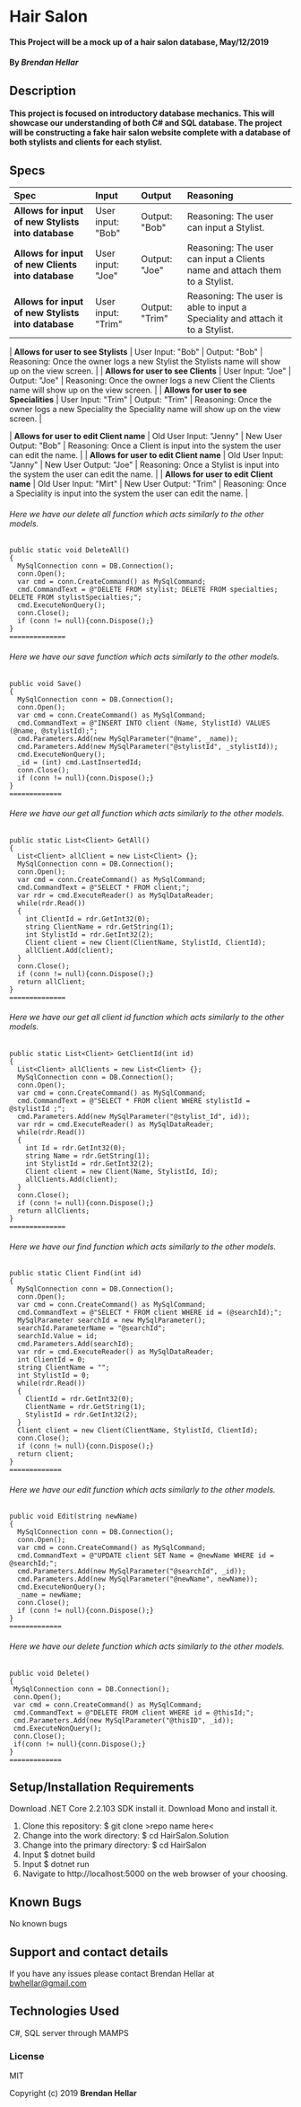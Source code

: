 # Hair Salon
#### This Project will be a mock up of a hair salon database, May/12/2019


#### By _**Brendan Hellar**_

## Description


#### This project is focused on introductory database mechanics.  This will showcase our understanding of both C# and SQL database.  The project will be constructing a fake hair salon website complete with a database of both stylists and clients for each stylist.

## Specs
| Spec | Input | Output | Reasoning |
| :-------------     | :------------- | :------------- | :----------- |
| **Allows for input of new Stylists into database** | User input: "Bob" | Output: "Bob" | Reasoning: The user can input a Stylist. |
| **Allows for input of new Clients into database** | User input: "Joe" | Output: "Joe" | Reasoning: The user can input a Clients name and attach them to a Stylist. |
| **Allows for input of new Stylists into database** | User input: "Trim" | Output: "Trim" | Reasoning: The user is able to input a Speciality and attach it to a Stylist. |

| **Allows for user to see Stylists** | User Input: "Bob" | Output: "Bob" | Reasoning: Once the owner logs a new Stylist the Stylists name will show up on the view screen. |
| **Allows for user to see Clients** | User Input: "Joe" | Output: "Joe" | Reasoning: Once the owner logs a new Client the Clients name will show up on the view screen. |
| **Allows for user to see Specialities** | User Input: "Trim" | Output: "Trim" | Reasoning: Once the owner logs a new Speciality the Speciality name will show up on the view screen. |

| **Allows for user to edit Client name** | Old User Input: "Jenny" | New User Output: "Bob" | Reasoning: Once a Client is input into the system the user can edit the name. |
| **Allows for user to edit Client name** | Old User Input: "Janny" | New User Output: "Joe" | Reasoning: Once a Stylist is input into the system the user can edit the name. |
| **Allows for user to edit Client name** | Old User Input: "Mirt" | New User Output: "Trim" | Reasoning: Once a Speciality is input into the system the user can edit the name. |

###### Here we have our delete all function which acts similarly to the other models.
```
public static void DeleteAll()
{
  MySqlConnection conn = DB.Connection();
  conn.Open();
  var cmd = conn.CreateCommand() as MySqlCommand;
  cmd.CommandText = @"DELETE FROM stylist; DELETE FROM specialties; DELETE FROM stylistSpecialties;";
  cmd.ExecuteNonQuery();
  conn.Close();
  if (conn != null){conn.Dispose();}
}
==============
 ```
###### Here we have our save function which acts similarly to the other models.
 ```
 public void Save()
 {
   MySqlConnection conn = DB.Connection();
   conn.Open();
   var cmd = conn.CreateCommand() as MySqlCommand;
   cmd.CommandText = @"INSERT INTO client (Name, StylistId) VALUES (@name, @stylistId);";
   cmd.Parameters.Add(new MySqlParameter("@name", _name));
   cmd.Parameters.Add(new MySqlParameter("@stylistId", _stylistId));
   cmd.ExecuteNonQuery();
   _id = (int) cmd.LastInsertedId;
   conn.Close();
   if (conn != null){conn.Dispose();}
 }
=============
```
###### Here we have our get all function which acts similarly to the other models.
```
public static List<Client> GetAll()
{
  List<Client> allClient = new List<Client> {};
  MySqlConnection conn = DB.Connection();
  conn.Open();
  var cmd = conn.CreateCommand() as MySqlCommand;
  cmd.CommandText = @"SELECT * FROM client;";
  var rdr = cmd.ExecuteReader() as MySqlDataReader;
  while(rdr.Read())
  {
    int ClientId = rdr.GetInt32(0);
    string ClientName = rdr.GetString(1);
    int StylistId = rdr.GetInt32(2);
    Client client = new Client(ClientName, StylistId, ClientId);
    allClient.Add(client);
  }
  conn.Close();
  if (conn != null){conn.Dispose();}
  return allClient;
}
==============
 ```
###### Here we have our get all client id function which acts similarly to the other models.
 ```
 public static List<Client> GetClientId(int id)
 {
   List<Client> allClients = new List<Client> {};
   MySqlConnection conn = DB.Connection();
   conn.Open();
   var cmd = conn.CreateCommand() as MySqlCommand;
   cmd.CommandText = @"SELECT * FROM client WHERE stylistId = @stylistId ;";
   cmd.Parameters.Add(new MySqlParameter("@stylist_Id", id));
   var rdr = cmd.ExecuteReader() as MySqlDataReader;
   while(rdr.Read())
   {
     int Id = rdr.GetInt32(0);
     string Name = rdr.GetString(1);
     int StylistId = rdr.GetInt32(2);
     Client client = new Client(Name, StylistId, Id);
     allClients.Add(client);
   }
   conn.Close();
   if (conn != null){conn.Dispose();}
   return allClients;
 }
 ==============
```
###### Here we have our find function which acts similarly to the other models.
 ```
 public static Client Find(int id)
 {
   MySqlConnection conn = DB.Connection();
   conn.Open();
   var cmd = conn.CreateCommand() as MySqlCommand;
   cmd.CommandText = @"SELECT * FROM client WHERE id = (@searchId);";
   MySqlParameter searchId = new MySqlParameter();
   searchId.ParameterName = "@searchId";
   searchId.Value = id;
   cmd.Parameters.Add(searchId);
   var rdr = cmd.ExecuteReader() as MySqlDataReader;
   int ClientId = 0;
   string ClientName = "";
   int StylistId = 0;
   while(rdr.Read())
   {
     ClientId = rdr.GetInt32(0);
     ClientName = rdr.GetString(1);
     StylistId = rdr.GetInt32(2);
   }
   Client client = new Client(ClientName, StylistId, ClientId);
   conn.Close();
   if (conn != null){conn.Dispose();}
   return client;
 }
=============
```
###### Here we have our edit function which acts similarly to the other models.
 ```
 public void Edit(string newName)
 {
   MySqlConnection conn = DB.Connection();
   conn.Open();
   var cmd = conn.CreateCommand() as MySqlCommand;
   cmd.CommandText = @"UPDATE client SET Name = @newName WHERE id = @searchId;";
   cmd.Parameters.Add(new MySqlParameter("@searchId", _id));
   cmd.Parameters.Add(new MySqlParameter("@newName", newName));
   cmd.ExecuteNonQuery();
   _name = newName;
   conn.Close();
   if (conn != null){conn.Dispose();}
 }
=============
```
###### Here we have our delete function which acts similarly to the other models.
 ```
 public void Delete()
 {
  MySqlConnection conn = DB.Connection();
  conn.Open();
  var cmd = conn.CreateCommand() as MySqlCommand;
  cmd.CommandText = @"DELETE FROM client WHERE id = @thisId;";
  cmd.Parameters.Add(new MySqlParameter("@thisID", _id));
  cmd.ExecuteNonQuery();
  conn.Close();
  if(conn != null){conn.Dispose();}
 }
=============
```
## Setup/Installation Requirements

Download .NET Core 2.2.103 SDK install it. Download Mono and install it.

1. Clone this repository: $ git clone >repo name here<
2. Change into the work directory: $ cd HairSalon.Solution
3. Change into the primary directory: $ cd HairSalon
4. Input $ dotnet build
5. Input $ dotnet run
6. Navigate to http://localhost:5000 on the web browser of your choosing.


## Known Bugs

No known bugs

## Support and contact details

If you have any issues please contact Brendan Hellar at bwhellar@gmail.com

## Technologies Used

C#, SQL server through MAMPS

### License

MIT

Copyright (c) 2019 **Brendan Hellar**
